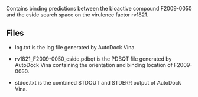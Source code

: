 Contains binding predictions between the bioactive compound F2009-0050 and the cside search space on the virulence factor rv1821.

## Files

- log.txt is the log file generated by AutoDock Vina.

- rv1821_F2009-0050_cside.pdbqt is the PDBQT file generated by AutoDock Vina containing the orientation and binding location of F2009-0050.

- stdoe.txt is the combined STDOUT and STDERR output of AutoDock Vina.

